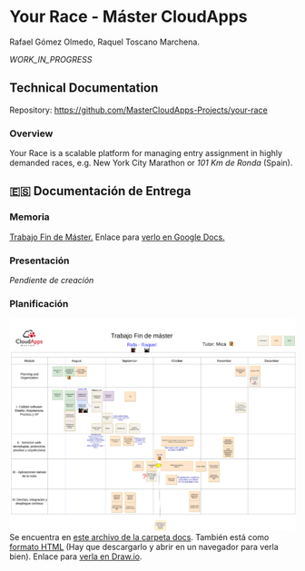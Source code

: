 # Your Race - Máster CloudApps
Rafael Gómez Olmedo, Raquel Toscano Marchena.

_WORK_IN_PROGRESS_


## Technical Documentation
Repository: https://github.com/MasterCloudApps-Projects/your-race

### Overview
Your Race is a scalable platform for managing entry assignment in highly demanded races, e.g. New York City Marathon or _101 Km de Ronda_ (Spain).






## :es: Documentación de Entrega
### Memoria
[Trabajo Fin de Máster.](/docs/TFM-Memoria-Rafa-Raquel.odt)
Enlace para [verlo en Google Docs.](https://docs.google.com/document/d/17cHzdHlvV2ujh2DzF1rlHlmz_qfKArxPLsnF-EycibQ/edit)

### Presentación
_Pendiente de creación_

### Planificación
![](docs/TFM%20Planificacion%20-%20Rafa-Raquel.drawio.png)
Se encuentra  en [este archivo de la carpeta docs](docs/TFM%20Planificacion%20-%20Rafa-Raquel.drawio.png). También está como [formato HTML](docs/TFM%20Planificacion%20-%20Rafa-Raquel.drawio.html) (Hay que descargarlo y abrir en un navegador para verla bien). 
Enlace para [verla en Draw.io](https://app.diagrams.net/#G10V7K3EQUfpSZU6wmqHQTtPZr4qq3zYps).



